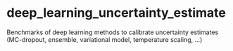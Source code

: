 # deep_learning_uncertainty_estimate
Benchmarks of deep learning methods to calibrate uncertainty estimates (MC-dropout, ensemble, variational model, temperature scaling, ...)
